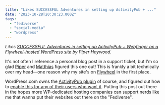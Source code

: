 ```yaml
---
title: "Likes SUCCESSFUL Adventures in setting up ActivityPub + ..."
date: "2023-10-28T20:30:23.000Z"
tags: 
  - "fediverse"
  - "social-media"
  - "wordpress"
---
```


_Likes [SUCCESSFUL Adventures in setting up ActivityPub + Webfinger on a Flywheel-hosted WordPress site](https://piperhaywood.com/successful-adventures-in-setting-up-activitypub-webfinger-on-a-flywheel-hosted-wordpress-site/) by Piper Haywood._

It's not often I reference a personal blog post in a support ticket, but I'm so glad [Piper](https://piperhaywood.com/) and [Matthias](https://notiz.blog/) figured this one out! This is frankly a bit technically over my head—one reason why my site's on [Flywheel](https://getflywheel.com/) in the first place.

WordPress.com owns the [ActivityPub plugin](https://wordpress.org/plugins/activitypub/) of course, and figured out how to [enable this for any of their users who want it](https://wordpress.com/blog/2023/10/11/activitypub/). Putting this post out there in the hopes more WP-dedicated hosting companies can support nerds like me that wanna put their websites out there on the "Fediverse".
